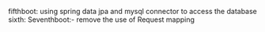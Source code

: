 fifthboot: using spring data jpa and mysql connector to access the database 
sixth:
Seventhboot:- remove the use of Request mapping
